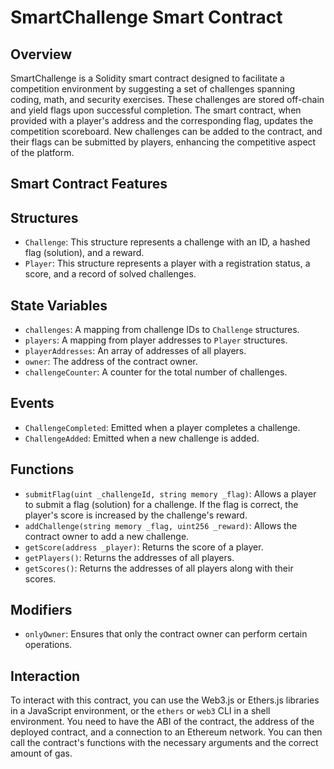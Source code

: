 # SmartChallenge Smart Contract

## Overview

SmartChallenge is a Solidity smart contract designed to facilitate a competition environment by suggesting a set of challenges spanning coding, math, and security exercises. These challenges are stored off-chain and yield flags upon successful completion. The smart contract, when provided with a player's address and the corresponding flag, updates the competition scoreboard. New challenges can be added to the contract, and their flags can be submitted by players, enhancing the competitive aspect of the platform.

## Smart Contract Features

## Structures

- `Challenge`: This structure represents a challenge with an ID, a hashed flag (solution), and a reward.
- `Player`: This structure represents a player with a registration status, a score, and a record of solved challenges.

## State Variables

- `challenges`: A mapping from challenge IDs to `Challenge` structures.
- `players`: A mapping from player addresses to `Player` structures.
- `playerAddresses`: An array of addresses of all players.
- `owner`: The address of the contract owner.
- `challengeCounter`: A counter for the total number of challenges.

## Events

- `ChallengeCompleted`: Emitted when a player completes a challenge.
- `ChallengeAdded`: Emitted when a new challenge is added.

## Functions

- `submitFlag(uint _challengeId, string memory _flag)`: Allows a player to submit a flag (solution) for a challenge. If the flag is correct, the player's score is increased by the challenge's reward.
- `addChallenge(string memory _flag, uint256 _reward)`: Allows the contract owner to add a new challenge.
- `getScore(address _player)`: Returns the score of a player.
- `getPlayers()`: Returns the addresses of all players.
- `getScores()`: Returns the addresses of all players along with their scores.

## Modifiers

- `onlyOwner`: Ensures that only the contract owner can perform certain operations.

## Interaction

To interact with this contract, you can use the Web3.js or Ethers.js libraries in a JavaScript environment, or the `ethers` or `web3` CLI in a shell environment. You need to have the ABI of the contract, the address of the deployed contract, and a connection to an Ethereum network. You can then call the contract's functions with the necessary arguments and the correct amount of gas.